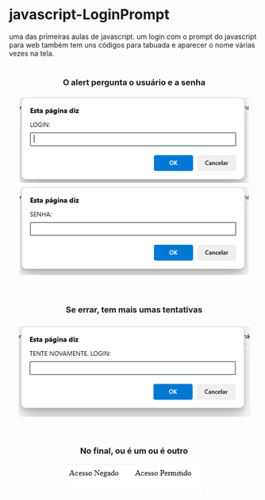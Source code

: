 # javascript-LoginPrompt
uma das primeiras aulas de javascript. um login com o prompt do javascript para web
também tem uns códigos para tabuada e aparecer o nome várias vezes na tela.
<br><br>
<div align="center">
  <h3>O alert pergunta o usuário e a senha</h3>
  <img src="ImagensGit/1.png"><img src="ImagensGit/2.png">
</div>
<br><br>
<div align="center">
  <h3>Se errar, tem mais umas tentativas</h3>
  <img src="ImagensGit/3.png">
</div>
<br><br>
<div align="center">
  <h3>No final, ou é um ou é outro</h3>
  <img src="ImagensGit/4.png"><img src="ImagensGit/5.png">
</div>
